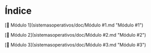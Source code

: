 # Índice

[📕 Módulo 1](sistemasoperativos/doc/Módulo #1.md "Módulo #1")

[📕 Módulo 2](sistemasoperativos/doc/Módulo #2.md "Módulo #2")

[📕 Módulo 3](sistemasoperativos/doc/Módulo #3.md "Módulo #3")
